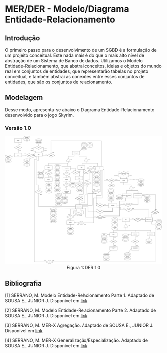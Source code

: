 # MER/DER - Modelo/Diagrama Entidade-Relacionamento

## Introdução

O primeiro passo para o desenvolvimento de um SGBD é a formulação de um projeito conceitual. Este nada mais é do que o mais alto nível de abstração de um Sistema de Banco de dados. Utilizamos o Modelo Entidade-Relacionamento, que abstrai conceitos, ideias e objetos do mundo real em conjuntos de entidades, que representarão tabelas no projeto conceitual, e também abstrai as conexões entre esses conjuntos de entidades, que são os conjuntos de relacionamento.

## Modelagem

Desse modo, apresenta-se abaixo o Diagrama Entidade-Relacionamento desenvolvido para o jogo Skyrim.

### Versão 1.0

<div align="center">
  <img src="DER_V3.png">
  Figura 1: DER 1.0
</div>

## Bibliografia

[1] SERRANO, M. Modelo Entidade-Relacionamento Parte 1. Adaptado de SOUSA E., JUNIOR J. Disponível em [link](https://aprender3.unb.br/pluginfile.php/2686545/mod_resource/content/1/Aula03_MER_Parte1.pdf)

[2] SERRANO, M. Modelo Entidade-Relacionamento Parte 2. Adaptado de SOUSA E., JUNIOR J. Disponível em [link](https://aprender3.unb.br/pluginfile.php/2686547/mod_resource/content/1/Aula04_MER_Parte2.pdf)

[3] SERRANO, M. MER-X Agregação. Adaptado de SOUSA E., JUNIOR J. Disponível em [link](https://aprender3.unb.br/pluginfile.php/2686549/mod_resource/content/1/Aula05_Agregacao.pdf)

[4] SERRANO, M. MER-X Generalização/Especialização. Adaptado de SOUSA E., JUNIOR J. Disponível em [link](https://aprender3.unb.br/pluginfile.php/2686551/mod_resource/content/1/Aula06_Generalizacao.pdf)